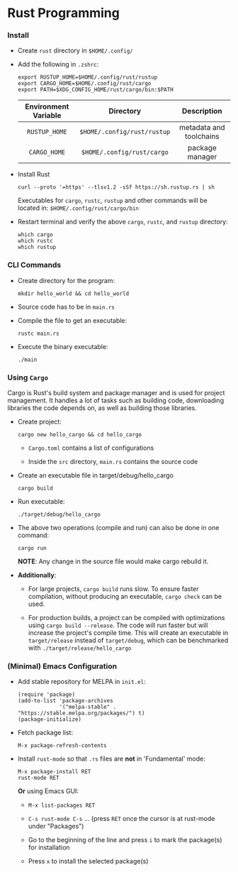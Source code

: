 # Rust Programming


### Install

+ Create `rust` directory in `$HOME/.config/`

+ Add the following in `.zshrc`:

  ```
  export RUSTUP_HOME=$HOME/.config/rust/rustup
  export CARGO_HOME=$HOME/.config/rust/cargo
  export PATH=$XDG_CONFIG_HOME/rust/cargo/bin:$PATH
  ```

  | Environment Variable  | Directory                    |  Description             |
  |:---------------------:|:----------------------------:|:------------------------:|
  | `RUSTUP_HOME`         | `$HOME/.config/rust/rustup`  | metadata and toolchains  |
  | `CARGO_HOME`          | `$HOME/.config/rust/cargo`   | package manager          |

+ Install Rust

  `curl --proto '=https' --tlsv1.2 -sSf https://sh.rustup.rs | sh`

  Executables for `cargo`, `rustc`, `rustup` and other commands will be located in:
  `$HOME/.config/rust/cargo/bin`

+ Restart terminal and verify the above `cargo`, `rustc`, and `rustup` directory:

  ```
  which cargo
  which rustc
  which rustup
  ```


### CLI Commands

+ Create directory for the program:

  `mkdir hello_world && cd hello_world`

+ Source code has to be in `main.rs`

+ Compile the file to get an executable:

  `rustc main.rs`

+ Execute the binary executable:

  `./main`


### Using `Cargo`

Cargo is Rust's build system and package manager and is used for project management. It handles a lot of tasks such as building code, downloading libraries the code depends on, as well as building those libraries.

+ Create project:

  `cargo new hello_cargo && cd hello_cargo`

  + `Cargo.toml` contains a list of configurations

  + Inside the `src` directory, `main.rs` contains the source code

+ Create an executable file in target/debug/hello_cargo

  `cargo build`

+ Run executable:

  `./target/debug/hello_cargo`

+ The above two operations (compile and run) can also be done in one command:

  `cargo run`

  **NOTE**: Any change in the source file would make cargo rebuild it.

+ **Additionally**:

  + For large projects, `cargo build` runs slow. To ensure faster compilation, without producing an executable, `cargo check` can be used.

  + For production builds, a project can be compiled with optimizations using `cargo build --release`. The code will run faster but will increase the project's compile time.
  This will create an executable in `target/release` instead of `target/debug`, which can be benchmarked with `./target/release/hello_cargo`


### (Minimal) Emacs Configuration

+ Add stable repository for MELPA in `init.el`:

  ```
  (require 'package)
  (add-to-list 'package-archives
               '("melpa-stable" . "https://stable.melpa.org/packages/") t)
  (package-initialize)
  ```

+ Fetch package list:

  `M-x package-refresh-contents`

+ Install `rust-mode` so that `.rs` files are **not** in 'Fundamental' mode:

  ```
  M-x package-install RET
  rust-mode RET
  ```

  **Or** using Emacs GUI:

  + `M-x list-packages RET`

  + `C-s rust-mode C-s` ... (press `RET` once the cursor is at rust-mode under "Packages")

  + Go to the beginning of the line and press `i` to mark the package(s) for installation

  + Press `x` to install the selected package(s)

